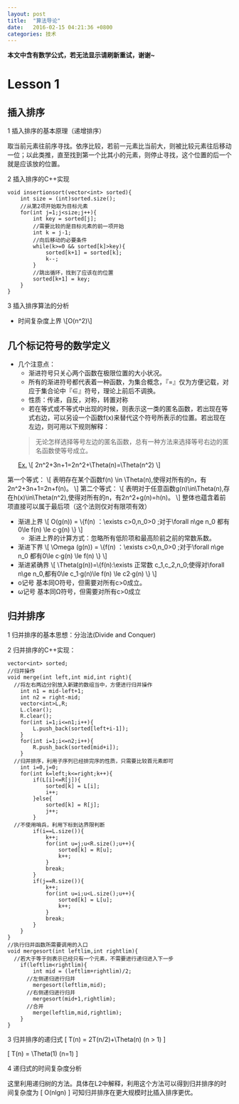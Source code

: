 ```yaml
---
layout: post
title:  "算法导论"
date:   2016-02-15 04:21:36 +0800
categories: 技术
---
```


<strong>本文中含有数学公式，若无法显示请刷新重试，谢谢~</strong>
<h1 id="toc_0">Lesson 1</h1>
<h2 id="toc_1">插入排序</h2>
1 插入排序的基本原理（递增排序）

取当前元素往前序寻找。依序比较，若前一元素比当前大，则被比较元素往后移动一位；以此类推，直至找到第一个比其小的元素，则停止寻找，这个位置的后一个就是应该放的位置。

<!--more-->
<p id='more'></p>

2 插入排序的C++实现
<pre><code>void insertionsort(vector&lt;int&gt; sorted){
    int size = (int)sorted.size();
    //从第2项开始取为目标元素
    for(int j=1;j&lt;size;j++){
        int key = sorted[j];
        //需要比较的是目标元素的前一项开始
        int k = j-1;
        //向后移动的必要条件
        while(k&gt;=0 &amp;&amp; sorted[k]&gt;key){
            sorted[k+1] = sorted[k];
            k--;
        }
        //跳出循环，找到了应该在的位置
        sorted[k+1] = key;
    }
}
</code></pre>
3 插入排序算法的分析
<ul>
 	<li>时间复杂度上界 \[O(n^2)\]</li>
</ul>
<h2 id="toc_2">几个标记符号的数学定义</h2>
<ul>
 	<li>几个注意点：
<ul>
 	<li>渐进符号只关心两个函数在极限位置的大小状况。</li>
 	<li>所有的渐进符号都代表着一种函数，为集合概念，『=』仅为方便记载，对应于集合论中『∈』符号，理论上前后不调换。</li>
 	<li>性质：传递，自反，对称，转置对称</li>
 	<li>若在等式或不等式中出现的时候，则表示这一类的匿名函数，若出现在等式右边，可以另设一个函数f(x)来替代这个符号所表示的位置。若出现在左边，则可用以下规则解释：</li>
</ul>
<blockquote>无论怎样选择等号左边的匿名函数，总有一种方法来选择等号右边的匿名函数使等号成立。</blockquote>
<u>Ex.</u>
\[
2n^2+3n+1=2n^2+\Theta(n)=\Theta(n^2)
\]</li>
</ul>
第一个等式：
\[
表明存在某个函数f(n) \in \Theta(n),使得对所有的n，有2n^2+3n+1=2n+f(n)。
\]
第二个等式：
\[
表明对于任意函数g(n)\in\Theta(n),存在h(x)\in\Theta(n^2),使得对所有的n，有2n^2+g(n)=h(n)。
\]
整体也蕴含着前项直接可以属于最后项（这个法则仅对有限项有效）
<ul>
 	<li>渐进上界
\[
O(g(n)) = \{f(n) ：\exists c&gt;0,n_0&gt;0 ;对于\forall n\ge n_0 都有0\le f(n) \le c·g(n) \}
\]
<ul>
 	<li>渐进上界的计算方式：忽略所有低阶项和最高阶前之前的常数系数。</li>
</ul>
</li>
 	<li>渐进下界
\[
\Omega (g(n)) = \{f(n) ：\exists c&gt;0,n_0&gt;0 ;对于\forall n\ge n_0 都有0\le c·g(n) \le f(n) \}
\]</li>
 	<li>渐进紧确界
\[
\Theta(g(n))=\{f(n):\exists 正常数 c_1,c_2,n_0;使得对\forall n\ge n_0,都有0\le c_1·g(n)\le f(n) \le c2·g(n) \}
\]</li>
 	<li>o记号
基本同O符号，但需要对所有c&gt;0成立。</li>
 	<li>ω记号
基本同Ω符号，但需要对所有c&gt;0成立</li>
</ul>
<h2 id="toc_3">归并排序</h2>
1 归并排序的基本思想：分治法(Divide and Conquer)

2 归并排序的C++实现：
<pre><code>vector&lt;int&gt; sorted;
//归并操作
void merge(int left,int mid,int right){
  //将左右两边分别放入新建的数组当中，方便进行归并操作
    int n1 = mid-left+1;
    int n2 = right-mid;
    vector&lt;int&gt;L,R;
    L.clear();
    R.clear();
    for(int i=1;i&lt;=n1;i++){
        L.push_back(sorted[left+i-1]);
    }
    for(int i=1;i&lt;=n2;i++){
        R.push_back(sorted[mid+i]);
    }
  //归并排序，利用子序列已经排完序的性质，只需要比较首元素即可
    int i=0,j=0;
    for(int k=left;k&lt;=right;k++){
        if(L[i]&lt;=R[j]){
            sorted[k] = L[i];
            i++;
        }else{
            sorted[k] = R[j];
            j++;
        }
  //不使用哨兵，利用下标到达界限判断
        if(i==L.size()){
            k++;
            for(int u=j;u&lt;R.size();u++){
                sorted[k] = R[u];
                k++;
            }
            break;
        }
        if(j==R.size()){
            k++;
            for(int u=i;u&lt;L.size();u++){
                sorted[k] = L[u];
                k++;
            }
            break;
        }
    }
}
//执行归并函数所需要调用的入口
void mergesort(int leftlim,int rightlim){
  //若大于等于则表示已经只有一个元素，不需要进行递归进入下一步
    if(leftlim&lt;rightlim){
        int mid = (leftlim+rightlim)/2;
      //左侧递归进行归并
        mergesort(leftlim,mid);
      //右侧递归进行归并
        mergesort(mid+1,rightlim);
      //合并
        merge(leftlim,mid,rightlim);
    }
}
</code></pre>
3 归并排序的递归式
\[
T(n) = 2T(n/2)+\Theta(n) (n &gt; 1)
\]

\[
T(n) = \Theta(1) (n=1)
\]

4 递归式的时间复杂度分析

这里利用递归树的方法。具体在L2中解释，利用这个方法可以得到归并排序的时间复杂度为
\[
O(nlgn)
\]
可知归并排序在更大规模时比插入排序更优。

